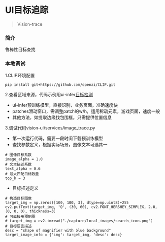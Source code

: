 # UI目标追踪

> Vision-trace

### 简介
鲁棒性目标查找

### 本地调试

1.CLIP环境配置
```shell
pip install git+https://github.com/openai/CLIP.git
```

2.查看区域来源，代码示例用ui-infer[目标检测](vision_infer.md)

- ui-infer预训练模型，直接识别，业务页面，准确速度快
- patches滑动窗口，需调整patch的w/h，适用稀疏元素，游戏页面，速度一般
- 其他方法，如提取边缘找包围框，只需提供位置信息

3.调试代码vision-ui/services/image_trace.py

- 第一次运行代码，需要一段时间下载预训练模型
- 查找参数定义，根据实际场景，图像文本可选其一
```shell
# 图像目标系数
image_alpha = 1.0
# 文本描述系数
text_alpha = 0.6
# 最大匹配目标数量
top_k = 3
```
- 目标描述定义
```shell
# 构造目标图像
target_img = np.zeros([100, 100, 3], dtype=np.uint8)+255
cv2.putText(target_img, 'Q', (30, 60), cv2.FONT_HERSHEY_SIMPLEX, 2.0, (0, 0, 0), thickness=3)
# 可直接用预制图
# target_img = cv2.imread("./capture/local_images/search_icon.png")
# 目标语言描述
desc = "shape of magnifier with blue background"
target_image_info = {'img': target_img, 'desc': desc}
```



